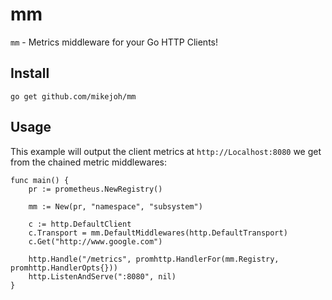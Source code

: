 # mm

`mm` - Metrics middleware for your Go HTTP Clients!

## Install

`go get github.com/mikejoh/mm`

## Usage

This example will output the client metrics at `http://Localhost:8080` we get from the chained metric middlewares:
```
func main() {
    pr := prometheus.NewRegistry()

    mm := New(pr, "namespace", "subsystem")

    c := http.DefaultClient
    c.Transport = mm.DefaultMiddlewares(http.DefaultTransport)
    c.Get("http://www.google.com")

    http.Handle("/metrics", promhttp.HandlerFor(mm.Registry, promhttp.HandlerOpts{}))
    http.ListenAndServe(":8080", nil)
}
```
